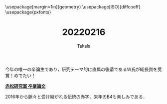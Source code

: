﻿---
title: 20220216
yesterday: 20220215
tomorrow: 20220217
days: 782
author: Takala
header-includes:
  - \usepackage[margin=1in]{geometry}
  - \usepackage[ISO]{diffcoeff}
  - \usepackage{pxfonts}
---


今年の唯一の卒論生であり，研究テーマ的に直属の後輩であるW氏が総長賞を受賞！めでたい！


**[赤松研究室 卒業論文](http://www.plan.civil.tohoku.ac.jp/~trafficlab/rtt/thesis_bachelor.html)**



2016年から脈々と受け継がれる伝統の赤字．来年のB4も楽しみである．






